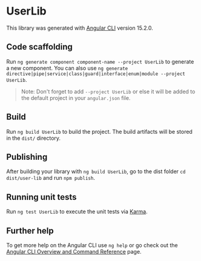 # UserLib

This library was generated with [Angular CLI](https://github.com/angular/angular-cli) version 15.2.0.

## Code scaffolding

Run `ng generate component component-name --project UserLib` to generate a new component. You can also use `ng generate directive|pipe|service|class|guard|interface|enum|module --project UserLib`.
> Note: Don't forget to add `--project UserLib` or else it will be added to the default project in your `angular.json` file. 

## Build

Run `ng build UserLib` to build the project. The build artifacts will be stored in the `dist/` directory.

## Publishing

After building your library with `ng build UserLib`, go to the dist folder `cd dist/user-lib` and run `npm publish`.

## Running unit tests

Run `ng test UserLib` to execute the unit tests via [Karma](https://karma-runner.github.io).

## Further help

To get more help on the Angular CLI use `ng help` or go check out the [Angular CLI Overview and Command Reference](https://angular.io/cli) page.
